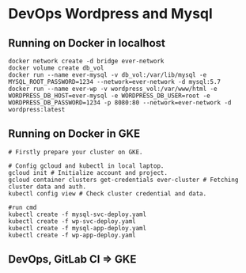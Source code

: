 # DevOps Wordpress and Mysql


## Running on Docker in localhost

```
docker network create -d bridge ever-network
docker volume create db_vol
docker run --name ever-mysql -v db_vol:/var/lib/mysql -e MYSQL_ROOT_PASSWORD=1234 --network=ever-network -d mysql:5.7
docker run --name ever-wp -v wordpress_vol:/var/www/html -e WORDPRESS_DB_HOST=ever-mysql -e WORDPRESS_DB_USER=root -e WORDPRESS_DB_PASSWORD=1234 -p 8080:80 --network=ever-network -d wordpress:latest
```

## Running on Docker in GKE

```
# Firstly prepare your cluster on GKE.

# Config gcloud and kubectl in local laptop. 
gcloud init # Initialize account and project.
gcloud container clusters get-credentials ever-cluster # Fetching cluster data and auth. 
kubectl config view # Check cluster credential and data.

#run cmd
kubectl create -f mysql-svc-deploy.yaml 
kubectl create -f wp-svc-deploy.yaml 
kubectl create -f mysql-app-deploy.yaml 
kubectl create -f wp-app-deploy.yaml 
```


## DevOps, GitLab CI => GKE 

```
```
